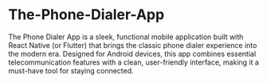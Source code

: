 # The-Phone-Dialer-App
The Phone Dialer App is a sleek, functional mobile application built with React Native (or Flutter) that brings the classic phone dialer experience into the modern era. Designed for Android devices, this app combines essential telecommunication features with a clean, user-friendly interface, making it a must-have tool for staying connected.
